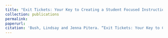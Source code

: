 ```yaml
---
title: "Exit Tickets: Your Key to Creating a Student Focused Instruction Program"
collection: publications
permalink: 
paperurl: 
citation: 'Bush, Lindsay and Jenna Pitera. “Exit Tickets: Your Key to Creating a Student Focused Instruction Program.” <i>SUNY Librarians Association (SUNYLA),</i> 15 June 2023, SUNY Maritime College, Throggs Neck, NY. Conference Presentation.'
---
```

